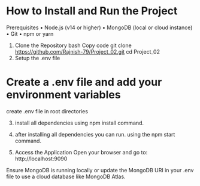 # How to Install and Run the Project

Prerequisites
•	Node.js (v14 or higher)
•	MongoDB (local or cloud instance)
•	Git
•	npm or yarn
1. Clone the Repository
bash
Copy code
git clone https://github.com/Rajnish-79/Project_02.git
cd Project_02
2. Setup the .env file 
# Create a .env file and add your environment variables
create .env file in root directories

3. install all dependencies using npm install command.

4. after installing all dependencies you can run.
    using the npm start command.

4. Access the Application
Open your browser and go to:
http://localhost:9090

Ensure MongoDB is running locally or update the MongoDB URI in your .env file to use a cloud database like MongoDB Atlas.
